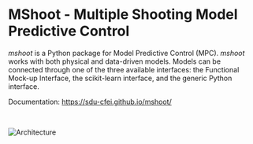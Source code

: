 # MShoot - Multiple Shooting Model Predictive Control

*mshoot* is a Python package for Model Predictive Control (MPC). *mshoot* works with both physical and data-driven models. Models can be connected through one of the three available interfaces: the Functional Mock-up Interface, the scikit-learn interface, and the generic Python interface.

Documentation: https://sdu-cfei.github.io/mshoot/

<br>

![Architecture](/docs/gfx/architecture.png)


